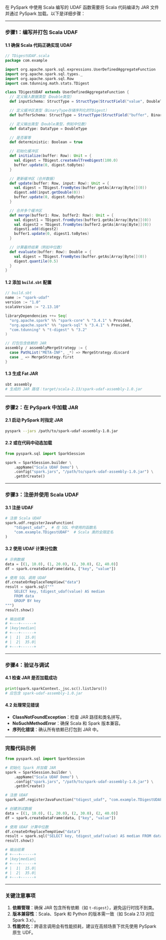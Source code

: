 在 PySpark 中使用 Scala 编写的 UDAF 函数需要将 Scala 代码编译为 JAR 文件并通过 PySpark 加载。以下是详细步骤：

---

### **步骤1：编写并打包 Scala UDAF**
#### 1.1 确保 Scala 代码正确实现 UDAF
```scala
// TDigestUDAF.scala
package com.example

import org.apache.spark.sql.expressions.UserDefinedAggregateFunction
import org.apache.spark.sql.types._
import org.apache.spark.sql.Row
import com.tdunning.math.stats.TDigest

class TDigestUDAF extends UserDefinedAggregateFunction {
  // 定义输入数据类型（Double类型）
  def inputSchema: StructType = StructType(StructField("value", DoubleType) :: Nil)

  // 定义缓冲区类型（BinaryType存储序列化的TDigest）
  def bufferSchema: StructType = StructType(StructField("buffer", BinaryType) :: Nil)

  // 定义输出类型（Double类型，例如中位数）
  def dataType: DataType = DoubleType

  // 是否幂等
  def deterministic: Boolean = true

  // 初始化缓冲区
  def initialize(buffer: Row): Unit = {
    val digest = TDigest.createAvlTreeDigest(100.0)
    buffer.update(0, digest.toBytes)
  }

  // 更新缓冲区（合并数据）
  def update(buffer: Row, input: Row): Unit = {
    val digest = TDigest.fromBytes(buffer.getAs[Array[Byte]](0))
    digest.add(input.getDouble(0))
    buffer.update(0, digest.toBytes)
  }

  // 合并多个缓冲区
  def merge(buffer1: Row, buffer2: Row): Unit = {
    val digest1 = TDigest.fromBytes(buffer1.getAs[Array[Byte]](0))
    val digest2 = TDigest.fromBytes(buffer2.getAs[Array[Byte]](0))
    digest1.add(digest2)
    buffer1.update(0, digest1.toBytes)
  }

  // 计算最终结果（例如中位数）
  def evaluate(buffer: Row): Double = {
    val digest = TDigest.fromBytes(buffer.getAs[Array[Byte]](0))
    digest.quantile(0.5)
  }
}
```

#### 1.2 添加 `build.sbt` 配置
```scala
// build.sbt
name := "spark-udaf"
version := "1.0"
scalaVersion := "2.13.10"

libraryDependencies ++= Seq(
  "org.apache.spark" %% "spark-core" % "3.4.1" % Provided,
  "org.apache.spark" %% "spark-sql" % "3.4.1" % Provided,
  "com.tdunning" % "t-digest" % "3.2"
)

// 打包包含依赖的 JAR
assembly / assemblyMergeStrategy := {
  case PathList("META-INF", _*) => MergeStrategy.discard
  case _ => MergeStrategy.first
}
```

#### 1.3 生成 Fat JAR
```bash
sbt assembly
# 生成的 JAR 路径：target/scala-2.13/spark-udaf-assembly-1.0.jar
```

---

### **步骤2：在 PySpark 中加载 JAR**
#### 2.1 启动 PySpark 时指定 JAR
```bash
pyspark --jars /path/to/spark-udaf-assembly-1.0.jar
```

#### 2.2 或在代码中动态加载
```python
from pyspark.sql import SparkSession

spark = SparkSession.builder \
    .appName("Scala UDAF Demo") \
    .config("spark.jars", "/path/to/spark-udaf-assembly-1.0.jar") \
    .getOrCreate()
```

---

### **步骤3：注册并使用 Scala UDAF**
#### 3.1 注册 UDAF
```python
# 注册 Scala UDAF
spark.udf.registerJavaFunction(
    "tdigest_udaf",  # 在 SQL 中使用的函数名
    "com.example.TDigestUDAF"  # Scala 类的全限定名
)
```

#### 3.2 使用 UDAF 计算分位数
```python
# 示例数据
data = [(1, 10.0), (1, 20.0), (2, 30.0), (2, 40.0)]
df = spark.createDataFrame(data, ["key", "value"])

# 使用 SQL 调用 UDAF
df.createOrReplaceTempView("data")
result = spark.sql("""
    SELECT key, tdigest_udaf(value) AS median 
    FROM data 
    GROUP BY key
""")
result.show()

# 输出结果
# +---+------+
# |key|median|
# +---+------+
# |  1|  15.0|
# |  2|  35.0|
# +---+------+
```

---

### **步骤4：验证与调试**
#### 4.1 检查 JAR 是否加载成功
```python
print(spark.sparkContext._jsc.sc().listJars())
# 应包含 spark-udaf-assembly-1.0.jar
```

#### 4.2 处理常见错误
- **ClassNotFoundException**：检查 JAR 路径和类名拼写。
- **NoSuchMethodError**：确保 Scala 和 Spark 版本兼容。
- **序列化错误**：确认所有依赖已打包到 JAR 中。

---

### **完整代码示例**
```python
from pyspark.sql import SparkSession

# 初始化 Spark 并加载 JAR
spark = SparkSession.builder \
    .appName("Scala UDAF Demo") \
    .config("spark.jars", "/path/to/spark-udaf-assembly-1.0.jar") \
    .getOrCreate()

# 注册 UDAF
spark.udf.registerJavaFunction("tdigest_udaf", "com.example.TDigestUDAF")

# 创建测试数据
data = [(1, 10.0), (1, 20.0), (2, 30.0), (2, 40.0)]
df = spark.createDataFrame(data, ["key", "value"])

# 使用 UDAF 计算中位数
df.createOrReplaceTempView("data")
result = spark.sql("SELECT key, tdigest_udaf(value) AS median FROM data GROUP BY key")
result.show()

# 输出结果
# +---+------+
# |key|median|
# +---+------+
# |  1|  15.0|
# |  2|  35.0|
# +---+------+
```

---

### **关键注意事项**
1. **依赖管理**：确保 JAR 包含所有依赖（如 `t-digest`），避免运行时找不到类。
2. **版本兼容性**：Scala、Spark 和 Python 的版本需一致（如 Scala 2.13 对应 Spark 3.x）。
3. **性能优化**：跨语言调用会有性能损耗，建议在高频场景下优先使用 PySpark 原生 UDF。
